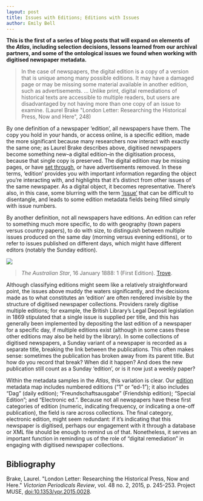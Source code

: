 ```yaml
---
layout: post
title: Issues with Editions; Editions with Issues
author: Emily Bell
---
```


**This is the first of a series of blog posts that will expand on elements of the *Atlas*, including selection 
decisions, lessons learned from our archival partners, and some of the ontological issues we found when 
working with digitised newspaper metadata.**
  
> In the case of newspapers, the digital edition is a copy of a version that is unique among many possible editions. 
> It may have a damaged page or may be missing some material available in another edition, such as advertisements. … Unlike print, 
> digital remediations of historical texts are accessible to multiple readers, but users are disadvantaged by not having more than
> one copy of an issue to examine. (Laurel Brake "London Letter: Researching the Historical Press, Now and Here", 248)
  
By one definition of a newspaper ‘edition’, all newspapers have them. The copy you hold in your hands, 
or access online, is a specific edition, made the more significant because many researchers now interact with exactly the same one; 
as Laurel Brake describes above, digitised newspapers become something new–a digital edition–in the digitisation process, because that 
single copy is preserved. The digital edition may be missing pages, or have 
[set through](https://www.digitisednewspapers.net/glossary/quality/), or have advertisements removed. In these terms, ‘edition’ 
provides you with important information regarding the object you’re interacting with, and highlights that it’s distinct from other 
issues of the same newspaper. As a digital object, it becomes representative. There’s also, in this case, some blurring with the term 
[‘issue’]( https://www.digitisednewspapers.net/glossary/date/) that can be difficult to disentangle, and leads to some edition metadata 
fields being filled simply with issue numbers.  
  
By another definition, not all newspapers have editions. An edition can refer to something much more specific, to do with geography 
(town papers versus country papers), to do with size, to distinguish between multiple issues produced on the same day (morning versus 
evening editions), or to refer to issues published on different days, which might have different editors (notably the Sunday edition).

<img src="https://www.digitisednewspapers.net/img/first-edition.jpg">  
          
> *The Australian Star*, 16 January 1888: 1 (First Edition). [Trove](http://nla.gov.au/nla.news-page24927540).
  
Although classifying editions might seem like a relatively straightforward point, the issues above muddy the waters significantly, 
and the decisions made as to what constitutes an ‘edition’ are often rendered invisible by the structure of digitised newspaper 
collections. Providers rarely digitise multiple editions; for example, the British Library’s Legal Deposit legislation in 1869 
stipulated that a single issue is supplied per title, and this has generally been implemented by depositing the last edition of a 
newspaper for a specific day, if multiple editions exist (although in some cases these other editions may also be held by the library).
In some collections of digitised newspapers, a Sunday variant of a newspaper is recorded as a separate title, breaking the link 
between the publications. This often makes sense: sometimes the publication has broken away from its parent title. But how do 
you record that break? When did it happen? And does the new publication still count as a Sunday ‘edition’, or is it now just a 
weekly paper?   
  
Within the metadata samples in the *Atlas*, this variation is clear. Our [edition]( https://www.digitisednewspapers.net/maps/edition/)
metadata map includes numbered editions (“1” or “ed-1”); it also includes “Dag” (daily edition); “Freundschaftsausgabe” 
(Friendship edition); “Special Edition”; and “Electronic ed.”. Because not all newspapers have these first categories of 
edition (numeric, indicating frequency, or indicating a one-off publication), the field is rare across collections. 
The final category, electronic edition, might seem redundant: if it’s indicating that this newspaper is digitised, 
perhaps our engagement with it through a database or XML file should be enough to remind us of that. Nonetheless,
it serves an important function in reminding us of the role of “digital remediation” in engaging with digitised newspaper collections.  
  
## Bibliography
Brake, Laurel. "London Letter: Researching the Historical Press, Now and Here." *Victorian Periodicals Review*, vol. 48 no. 2, 
2015, p. 245-253. Project MUSE, [doi:10.1353/vpr.2015.0028](https://muse.jhu.edu/article/585972).
